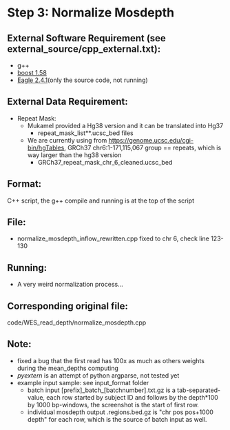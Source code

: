 # Step 3: Normalize Mosdepth

## External Software Requirement (see external_source/cpp_external.txt):

 - g++
 - [boost 1.58](https://www.boost.org/users/history/version_1_58_0.html)
 - [Eagle 2.4.1](https://github.com/poruloh/Eagle)(only the source code, not running)

## External Data Requirement:

 - Repeat Mask:
   - Mukamel provided a Hg38 version and it can be translated into Hg37
      - repeat_mask_list**.ucsc_bed files
   - We are currently using from https://genome.ucsc.edu/cgi-bin/hgTables, GRCh37 chr6:1-171,115,067 group == repeats, which is way larger than the hg38 version
      - GRCh37_repeat_mask_chr_6_cleaned.ucsc_bed

## Format:

C++ script, the g++ compile and running is at the top of the script

## File:

 - normalize_mosdepth_inflow_rewritten.cpp fixed to chr 6, check line 123-130

## Running:

 - A very weird normalization process...

## Corresponding original file:

code/WES_read_depth/normalize_mosdepth.cpp

## Note:

 - fixed a bug that the first read has 100x as much as others weights during the mean_depths computing
 - *pyextern* is an attempt of python argparse, not tested yet
 - example input sample: see input_format folder
   - batch input [prefix]\_batch\_[batchnumber].txt.gz is a tab-separated-value, each row started by subject ID and follows by the depth*100 by 1000 bp-windows, the screenshot is the start of first row.
   - individual mosdepth output .regions.bed.gz is "chr pos pos+1000 depth" for each row, which is the source of batch input as well.
